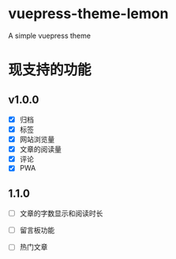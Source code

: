# vuepress-theme-lemon
A simple vuepress theme

# 现支持的功能

## v1.0.0
- [X] 归档
- [X] 标签
- [X] 网站浏览量
- [X] 文章的阅读量
- [X] 评论
- [X] PWA

## 1.1.0
- [ ] 文章的字数显示和阅读时长
- [ ] 留言板功能
- [ ] 热门文章



